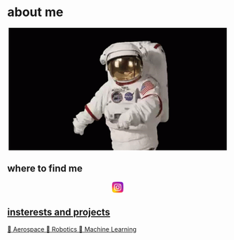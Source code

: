 # **about me**
<p align="center">
    <img align="center" src="im/SpaceDanceNasaGIF.gif">
</p>

## **where to find me**
<p align="center">
    <a href="https://www.instagram.com/gabymendoza5/?hl=en">
    <img src="im/instagram.png" width=5% height=5%> 
</p>

## **insterests and projects**
🚀 Aerospace 
🤖 Robotics 
🧠 Machine Learning
